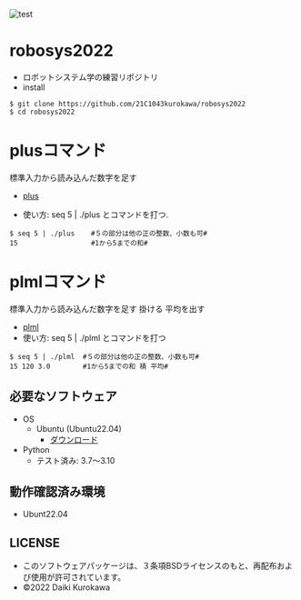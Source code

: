 ![test](https://github.com/21C1043kurokawa/robosys2022/actions/workflows/test.yml/badge.svg)
# robosys2022
* ロボットシステム学の練習リポジトリ
* install
```
$ git clone https://github.com/21C1043kurokawa/robosys2022
$ cd robosys2022
```
# plusコマンド
標準入力から読み込んだ数字を足す  

* [plus](https://github.com/21C1043kurokawa/robosys2022/blob/main/plus)

* 使い方:
seq 5 | ./plus
とコマンドを打つ.
```
$ seq 5 | ./plus    #５の部分は他の正の整数、小数も可#
15                  #1から5までの和#
```
# plmlコマンド
標準入力から読み込んだ数字を足す 掛ける 平均を出す
* [plml](https://github.com/21C1043kurokawa/robosys2022/blob/main/plml)
* 使い方:
 seq 5 | ./plml とコマンドを打つ
```
$ seq 5 | ./plml  #５の部分は他の正の整数、小数も可#
15 120 3.0        #1から5までの和 積 平均#
```

## 必要なソフトウェア
* OS
  * Ubuntu (Ubuntu22.04)
    * [ダウンロード](https://jp.ubuntu.com/download)
* Python
  * テスト済み: 3.7〜3.10
## 動作確認済み環境
* Ubunt22.04

## LICENSE
* このソフトウェアパッケージは、３条項BSDライセンスのもと、再配布および使用が許可されています。
* ©2022 Daiki Kurokawa
